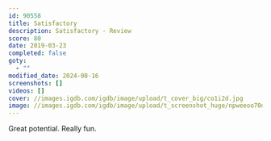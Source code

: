 ```yaml
---
id: 90558
title: Satisfactory
description: Satisfactory - Review
score: 80
date: 2019-03-23
completed: false
goty:
  - ""
modified_date: 2024-08-16
screenshots: []
videos: []
cover: //images.igdb.com/igdb/image/upload/t_cover_big/co1i2d.jpg
image: //images.igdb.com/igdb/image/upload/t_screenshot_huge/npweeoo70ddlquksyt4o.jpg
---
```

Great potential. Really fun.